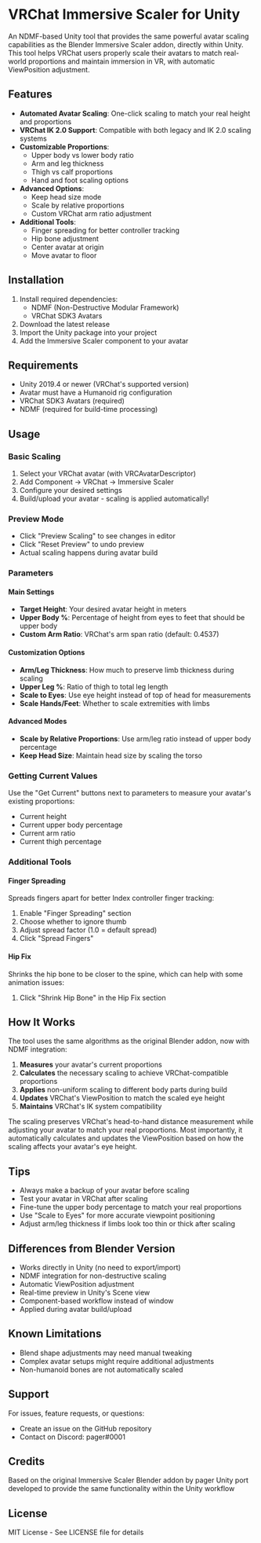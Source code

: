 # VRChat Immersive Scaler for Unity

An NDMF-based Unity tool that provides the same powerful avatar scaling capabilities as the Blender Immersive Scaler addon, directly within Unity. This tool helps VRChat users properly scale their avatars to match real-world proportions and maintain immersion in VR, with automatic ViewPosition adjustment.

## Features

- **Automated Avatar Scaling**: One-click scaling to match your real height and proportions
- **VRChat IK 2.0 Support**: Compatible with both legacy and IK 2.0 scaling systems
- **Customizable Proportions**:
  - Upper body vs lower body ratio
  - Arm and leg thickness
  - Thigh vs calf proportions
  - Hand and foot scaling options
- **Advanced Options**:
  - Keep head size mode
  - Scale by relative proportions
  - Custom VRChat arm ratio adjustment
- **Additional Tools**:
  - Finger spreading for better controller tracking
  - Hip bone adjustment
  - Center avatar at origin
  - Move avatar to floor

## Installation

1. Install required dependencies:
   - NDMF (Non-Destructive Modular Framework)
   - VRChat SDK3 Avatars
2. Download the latest release
3. Import the Unity package into your project
4. Add the Immersive Scaler component to your avatar

## Requirements

- Unity 2019.4 or newer (VRChat's supported version)
- Avatar must have a Humanoid rig configuration
- VRChat SDK3 Avatars (required)
- NDMF (required for build-time processing)

## Usage

### Basic Scaling

1. Select your VRChat avatar (with VRCAvatarDescriptor)
2. Add Component → VRChat → Immersive Scaler
3. Configure your desired settings
4. Build/upload your avatar - scaling is applied automatically!

### Preview Mode

- Click "Preview Scaling" to see changes in editor
- Click "Reset Preview" to undo preview
- Actual scaling happens during avatar build

### Parameters

#### Main Settings
- **Target Height**: Your desired avatar height in meters
- **Upper Body %**: Percentage of height from eyes to feet that should be upper body
- **Custom Arm Ratio**: VRChat's arm span ratio (default: 0.4537)

#### Customization Options
- **Arm/Leg Thickness**: How much to preserve limb thickness during scaling
- **Upper Leg %**: Ratio of thigh to total leg length
- **Scale to Eyes**: Use eye height instead of top of head for measurements
- **Scale Hands/Feet**: Whether to scale extremities with limbs

#### Advanced Modes
- **Scale by Relative Proportions**: Use arm/leg ratio instead of upper body percentage
- **Keep Head Size**: Maintain head size by scaling the torso

### Getting Current Values

Use the "Get Current" buttons next to parameters to measure your avatar's existing proportions:
- Current height
- Current upper body percentage
- Current arm ratio
- Current thigh percentage

### Additional Tools

#### Finger Spreading
Spreads fingers apart for better Index controller finger tracking:
1. Enable "Finger Spreading" section
2. Choose whether to ignore thumb
3. Adjust spread factor (1.0 = default spread)
4. Click "Spread Fingers"

#### Hip Fix
Shrinks the hip bone to be closer to the spine, which can help with some animation issues:
1. Click "Shrink Hip Bone" in the Hip Fix section

## How It Works

The tool uses the same algorithms as the original Blender addon, now with NDMF integration:

1. **Measures** your avatar's current proportions
2. **Calculates** the necessary scaling to achieve VRChat-compatible proportions
3. **Applies** non-uniform scaling to different body parts during build
4. **Updates** VRChat's ViewPosition to match the scaled eye height
5. **Maintains** VRChat's IK system compatibility

The scaling preserves VRChat's head-to-hand distance measurement while adjusting your avatar to match your real proportions. Most importantly, it automatically calculates and updates the ViewPosition based on how the scaling affects your avatar's eye height.

## Tips

- Always make a backup of your avatar before scaling
- Test your avatar in VRChat after scaling
- Fine-tune the upper body percentage to match your real proportions
- Use "Scale to Eyes" for more accurate viewpoint positioning
- Adjust arm/leg thickness if limbs look too thin or thick after scaling

## Differences from Blender Version

- Works directly in Unity (no need to export/import)
- NDMF integration for non-destructive scaling
- Automatic ViewPosition adjustment
- Real-time preview in Unity's Scene view
- Component-based workflow instead of window
- Applied during avatar build/upload

## Known Limitations

- Blend shape adjustments may need manual tweaking
- Complex avatar setups might require additional adjustments
- Non-humanoid bones are not automatically scaled

## Support

For issues, feature requests, or questions:
- Create an issue on the GitHub repository
- Contact on Discord: pager#0001

## Credits

Based on the original Immersive Scaler Blender addon by pager
Unity port developed to provide the same functionality within the Unity workflow

## License

MIT License - See LICENSE file for details